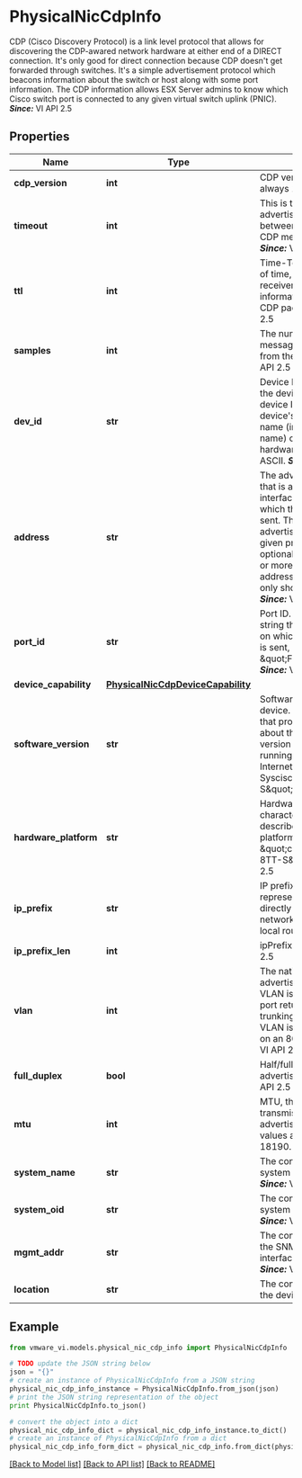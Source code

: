 # PhysicalNicCdpInfo

CDP (Cisco Discovery Protocol) is a link level protocol that allows for discovering the CDP-awared network hardware at either end of a DIRECT connection.  It's only good for direct connection because CDP doesn't get forwarded through switches. It's a simple advertisement protocol which beacons information about the switch or host along with some port information. The CDP information allows ESX Server admins to know which Cisco switch port is connected to any given virtual switch uplink (PNIC).  ***Since:*** VI API 2.5 

## Properties
Name | Type | Description | Notes
------------ | ------------- | ------------- | -------------
**cdp_version** | **int** | CDP version.  The value is always 1.  ***Since:*** VI API 2.5  | [optional] 
**timeout** | **int** | This is the periodicity of advertisement, the time between two successive CDP message transmissions  ***Since:*** VI API 2.5  | [optional] 
**ttl** | **int** | Time-To-Live.  the amount of time, in seconds, that a receiver should retain the information contained in the CDP packet.  ***Since:*** VI API 2.5  | [optional] 
**samples** | **int** | The number of CDP messages we have received from the device.  ***Since:*** VI API 2.5  | [optional] 
**dev_id** | **str** | Device ID which identifies the device.  By default, the device ID is either the device&#39;s fully-qualified host name (including the domain name) or the device&#39;s hardware serial number in ASCII.  ***Since:*** VI API 2.5  | [optional] 
**address** | **str** | The advertised IP address that is assigned to the interface of the device on which the CDP message is sent.  The device can advertise all addresses for a given protocol suite and, optionally, can advertise one or more loopback IP addresses. But this property only show the first address.  ***Since:*** VI API 2.5  | [optional] 
**port_id** | **str** | Port ID.  An ASCII character string that identifies the port on which the CDP message is sent, e.g. \&quot;FastEthernet0/8\&quot;  ***Since:*** VI API 2.5  | [optional] 
**device_capability** | [**PhysicalNicCdpDeviceCapability**](PhysicalNicCdpDeviceCapability.md) |  | [optional] 
**software_version** | **str** | Software version on the device.  A character string that provides information about the software release version that the device is running. e.g. \&quot;Cisco Internetwork Operating Syscisco WS-C2940-8TT-S\&quot;  ***Since:*** VI API 2.5  | [optional] 
**hardware_platform** | **str** | Hardware platform.  An ASCII character string that describes the hardware platform of the device , e.g. \&quot;cisco WS-C2940-8TT-S\&quot;  ***Since:*** VI API 2.5  | [optional] 
**ip_prefix** | **str** | IP prefix.  Each IP prefix represents one of the directly connected IP network segments of the local route.  ***Since:*** VI API 2.5  | [optional] 
**ip_prefix_len** | **int** | ipPrefix length.  ***Since:*** VI API 2.5  | [optional] 
**vlan** | **int** | The native VLAN of advertising port.  The native VLAN is the VLAN to which a port returns when it is not trunking. Also, the native VLAN is the untagged VLAN on an 802.1Q trunk.  ***Since:*** VI API 2.5  | [optional] 
**full_duplex** | **bool** | Half/full duplex setting of the advertising port.  ***Since:*** VI API 2.5  | [optional] 
**mtu** | **int** | MTU, the maximum transmission unit for the advertising port.  Possible values are 1500 through 18190.  ***Since:*** VI API 2.5  | [optional] 
**system_name** | **str** | The configured SNMP system name of the device.  ***Since:*** VI API 2.5  | [optional] 
**system_oid** | **str** | The configured SNMP system OID of the device.  ***Since:*** VI API 2.5  | [optional] 
**mgmt_addr** | **str** | The configured IP address of the SNMP management interface for the device.  ***Since:*** VI API 2.5  | [optional] 
**location** | **str** | The configured location of the device.  ***Since:*** VI API 2.5  | [optional] 

## Example

```python
from vmware_vi.models.physical_nic_cdp_info import PhysicalNicCdpInfo

# TODO update the JSON string below
json = "{}"
# create an instance of PhysicalNicCdpInfo from a JSON string
physical_nic_cdp_info_instance = PhysicalNicCdpInfo.from_json(json)
# print the JSON string representation of the object
print PhysicalNicCdpInfo.to_json()

# convert the object into a dict
physical_nic_cdp_info_dict = physical_nic_cdp_info_instance.to_dict()
# create an instance of PhysicalNicCdpInfo from a dict
physical_nic_cdp_info_form_dict = physical_nic_cdp_info.from_dict(physical_nic_cdp_info_dict)
```
[[Back to Model list]](../README.md#documentation-for-models) [[Back to API list]](../README.md#documentation-for-api-endpoints) [[Back to README]](../README.md)


